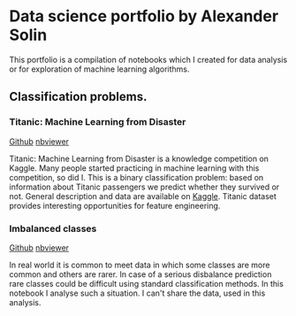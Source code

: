 # Data science portfolio by Alexander Solin

This portfolio is a compilation of notebooks which I created for data analysis or for exploration of machine learning algorithms.

## Classification problems.

### Titanic: Machine Learning from Disaster

[Github](https://github.com/AMSolin/AMSolin.github.io/blob/master/Notebooks/Titanic.ipynb) [nbviewer](http://nbviewer.jupyter.org/github/AMSolin/AMSolin.github.io/blob/master/Notebooks/Titanic.ipynb)

Titanic: Machine Learning from Disaster is a knowledge competition on Kaggle. Many people started practicing in machine learning with this competition, so did I. This is a binary classification problem: based on information about Titanic passengers we predict whether they survived or not. General description and data are available on [Kaggle](https://www.kaggle.com/c/titanic).
Titanic dataset provides interesting opportunities for feature engineering.

### Imbalanced classes

[Github](https://github.com/AMSolin/AMSolin.github.io/blob/master/Notebooks/Imbalanced.ipynb) [nbviewer](http://nbviewer.jupyter.org/github/AMSolin/AMSolin.github.io/blob/master/Notebooks/Imbalanced.ipynb)

In real world it is common to meet data in which some classes are more common and others are rarer. In case of a serious disbalance prediction rare classes could be difficult using standard classification methods. In this notebook I analyse such a situation. I can't share the data, used in this analysis.

